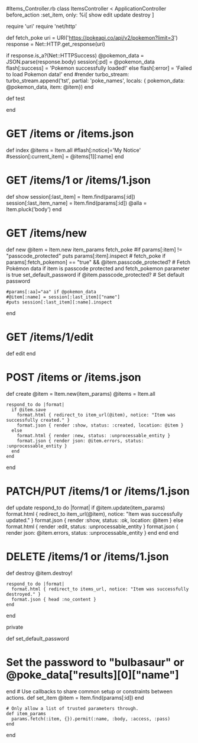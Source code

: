 #Items_Controller.rb
class ItemsController < ApplicationController
  before_action :set_item, only: %i[ show edit update destroy ]

require 'uri'
require 'net/http'

def fetch_poke
  uri = URI('https://pokeapi.co/api/v2/pokemon?limit=3')
  response = Net::HTTP.get_response(uri)

  if response.is_a?(Net::HTTPSuccess)
    @pokemon_data = JSON.parse(response.body)
    session[:pd] = @pokemon_data
    flash[:success] = 'Pokemon successfully loaded!'
  else
    flash[:error] = 'Failed to load Pokemon data!'
  end
  #render turbo_stream: turbo_stream.append('tst', partial: 'poke_names', locals: { pokemon_data: @pokemon_data, item: @item})
end


def test

end

  # GET /items or /items.json
  def index
    @items = Item.all
    #flash[:notice]='My Notice'
    #session[:current_item] = @items[1][:name]
  end

  # GET /items/1 or /items/1.json
  def show
    session[:last_item] = Item.find(params[:id])
    session[:last_item_name] = Item.find(params[:id])
    @alla = Item.pluck('body')
  end

  # GET /items/new
  def new
    @item = Item.new item_params
    fetch_poke #if params[:item] != "passcode_protected"
    puts params[:item].inspect
    # fetch_poke if params[:fetch_pokemon] == "true" && @item.passcode_protected? # Fetch Pokémon data if item is passcode protected and fetch_pokemon parameter is true    set_default_password if @item.passcode_protected? # Set default password

    #params[:aa]="aa" if @pokemon_data
    #@item[:name] = session[:last_item]["name"]
    #puts session[:last_item][:name].inspect
  end

  # GET /items/1/edit
  def edit
  end

  # POST /items or /items.json
  def create
    @item = Item.new(item_params)
    @items = Item.all

    respond_to do |format|
      if @item.save
        format.html { redirect_to item_url(@item), notice: "Item was successfully created." }
        format.json { render :show, status: :created, location: @item }
      else
        format.html { render :new, status: :unprocessable_entity }
        format.json { render json: @item.errors, status: :unprocessable_entity }
      end
    end
  end

  # PATCH/PUT /items/1 or /items/1.json
  def update
    respond_to do |format|
      if @item.update(item_params)
        format.html { redirect_to item_url(@item), notice: "Item was successfully updated." }
        format.json { render :show, status: :ok, location: @item }
      else
        format.html { render :edit, status: :unprocessable_entity }
        format.json { render json: @item.errors, status: :unprocessable_entity }
      end
    end
  end

  # DELETE /items/1 or /items/1.json
  def destroy
    @item.destroy!

    respond_to do |format|
      format.html { redirect_to items_url, notice: "Item was successfully destroyed." }
      format.json { head :no_content }
    end
  end

  private

  def set_default_password
  # Set the password to "bulbasaur" or @poke_data["results][0]["name"]
  end
    # Use callbacks to share common setup or constraints between actions.
    def set_item
      @item = Item.find(params[:id])
    end

    # Only allow a list of trusted parameters through.
    def item_params
      params.fetch(:item, {}).permit(:name, :body, :access, :pass)
    end
end
